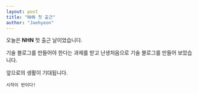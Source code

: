 ```yaml
---
layout: post
title: "NHN 첫 출근"
author: "Jaehyeon"
---
```


오늘은 **NHN** 첫 출근 날이었습니다. 

기술 블로그를 만들어야 한다는 과제를 받고 난생처음으로 기술 블로그를 만들어 보았습니다. 

앞으로의 생활이 기대됩니다.

`시작이 반이다!`

